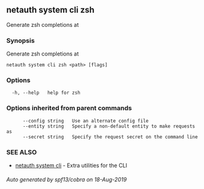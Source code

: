 ## netauth system cli zsh

Generate zsh completions at <path>

### Synopsis

Generate zsh completions at <path>

```
netauth system cli zsh <path> [flags]
```

### Options

```
  -h, --help   help for zsh
```

### Options inherited from parent commands

```
      --config string   Use an alternate config file
      --entity string   Specify a non-default entity to make requests as
      --secret string   Specify the request secret on the command line
```

### SEE ALSO

* [netauth system cli](netauth_system_cli.md)	 - Extra utilities for the CLI

###### Auto generated by spf13/cobra on 18-Aug-2019
